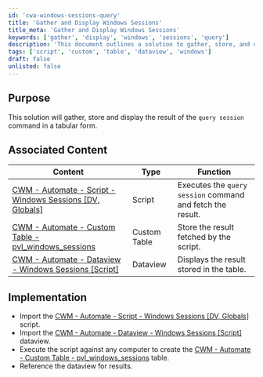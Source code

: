 ```yaml
---
id: 'cwa-windows-sessions-query'
title: 'Gather and Display Windows Sessions'
title_meta: 'Gather and Display Windows Sessions'
keywords: ['gather', 'display', 'windows', 'sessions', 'query']
description: 'This document outlines a solution to gather, store, and display the results of the query session command in a tabular format. It includes associated content such as scripts, custom tables, and dataviews necessary for implementation.'
tags: ['script', 'custom', 'table', 'dataview', 'windows']
draft: false
unlisted: false
---
```

## Purpose

This solution will gather, store and display the result of the `query session` command in a tabular form.

## Associated Content

| Content                                                                 | Type         | Function                                                |
|-------------------------------------------------------------------------|--------------|---------------------------------------------------------|
| [CWM - Automate - Script - Windows Sessions [DV, Globals]](https://proval.itglue.com/DOC-5078775-12366454) | Script       | Executes the `query session` command and fetch the result. |
| [CWM - Automate - Custom Table - pvl_windows_sessions](https://proval.itglue.com/DOC-5078775-12366490)    | Custom Table | Store the result fetched by the script.                 |
| [CWM - Automate - Dataview - Windows Sessions [Script]](https://proval.itglue.com/DOC-5078775-12366483)   | Dataview     | Displays the result stored in the table.                |

## Implementation

- Import the [CWM - Automate - Script - Windows Sessions [DV, Globals]](https://proval.itglue.com/DOC-5078775-12366454) script.
- Import the [CWM - Automate - Dataview - Windows Sessions [Script]](https://proval.itglue.com/DOC-5078775-12366483) dataview.
- Execute the script against any computer to create the [CWM - Automate - Custom Table - pvl_windows_sessions](https://proval.itglue.com/DOC-5078775-12366490) table.
- Reference the dataview for results.

